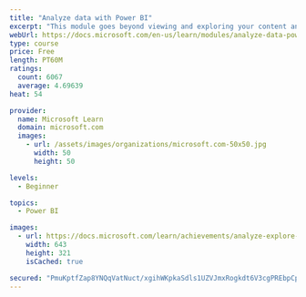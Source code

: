 ```yaml
---
title: "Analyze data with Power BI"
excerpt: "This module goes beyond viewing and exploring your content and explains how to interact with it by working with reports and dashboards to uncover and share new business insights."
webUrl: https://docs.microsoft.com/en-us/learn/modules/analyze-data-power-bi/
type: course
price: Free
length: PT60M
ratings:
  count: 6067
  average: 4.69639
heat: 54

provider:
  name: Microsoft Learn
  domain: microsoft.com
  images:
    - url: /assets/images/organizations/microsoft.com-50x50.jpg
      width: 50
      height: 50

levels:
  - Beginner

topics:
  - Power BI

images:
  - url: https://docs.microsoft.com/learn/achievements/analyze-explore-data-power-bi-social.png
    width: 643
    height: 321
    isCached: true

secured: "PmuKptfZap8YNQqVatNuct/xgihWKpkaSdls1UZVJmxRogkdt6V3cgPREbpCp1ZPpu3feNJcm37uGhSrFY1ss7gauqxUtWV3oeXH15fdK9hZo4RLHq/h25tmaQVV4UwnhurWT2lSy/ZVtoZW0joy5ZLJCrbDw63u6EUUIsxUZCostQ7d7wGUS4dlfKFxX8m6v69m+w9TZ0/VQlOKxj7eaJw6qBD0DLsZ1glF3xi58QFHlBzthVe3vB2aRMS2fBkroZFWaqtBripDkC3daCLXW+KbKbzN0ENQYo1Es0VsZUWYY0jB+bXXYcxUxMmCkSjI3DlZs2k6HTRswNMJaZSb5Z+6ZJVdkO93JW6uy4+ZfziKVmm03axQYvkuyeYVCxJZaeeV74u6HXlXR6m0ualaPUdfYRO4GX5BKKmpbN5ocFI=;8FLh1XNVTF1c8y8OFjxetw=="
---
```



